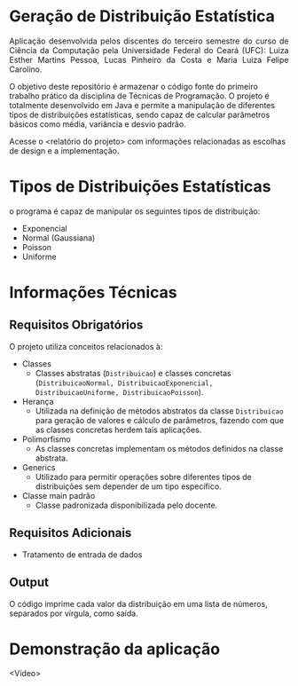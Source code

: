 # Geração de Distribuição Estatística

<p align="justify">
Aplicação desenvolvida pelos discentes do terceiro semestre do curso de Ciência da Computação pela Universidade Federal do Ceará (UFC): Luiza Esther Martins Pessoa, Lucas Pinheiro da Costa e Maria Luiza Felipe Carolino.  

O objetivo deste repositório é armazenar o código fonte do primeiro trabalho prático da disciplina de Técnicas de Programação. O projeto é totalmente desenvolvido em Java e permite a manipulação de diferentes tipos de distribuições estatísticas, sendo capaz de calcular
parâmetros básicos como média, variância e desvio padrão.

Acesse o <relatório do projeto> com informações relacionadas as escolhas de design e a implementação.

# Tipos de Distribuições Estatísticas
o programa é capaz de manipular os seguintes tipos de distribuição:
- Exponencial
- Normal (Gaussiana)
- Poisson
- Uniforme

# Informações Técnicas
## Requisitos Obrigatórios
O projeto utiliza conceitos relacionados à:
- Classes
  - Classes abstratas (`Distribuicao`) e classes concretas (`DistribuicaoNormal, DistribuicaoExponencial, DistribuicaoUniforme, DistribuicaoPoisson`).
- Herança
  - Utilizada na definição de métodos abstratos da classe `Distribuicao` para geração de valores e cálculo de parâmetros, fazendo com que as classes concretas herdem tais aplicações.
- Polimorfismo
  - As classes concretas implementam os métodos definidos na classe abstrata.
- Generics
  - Utilizado para permitir operações sobre diferentes tipos de distribuições sem depender de um tipo específico.
- Classe main padrão
  - Classe padronizada disponibilizada pelo docente.

## Requisitos Adicionais
- Tratamento de entrada de dados

## Output
O código imprime cada valor da distribuição em uma lista de números, separados por vírgula, como saída.

# Demonstração da aplicação
<Vídeo>



</p>
